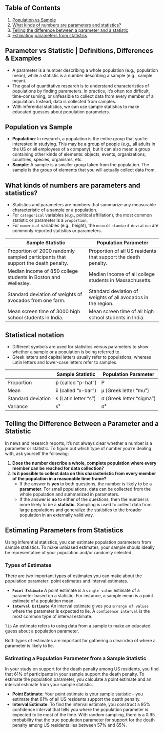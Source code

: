 ## Table of Contents
1. [Population vs Sample](#population-vs-sample)
2. [What kinds of numbers are parameters and statistics?](#what-kinds-of-numbers-are-parameters-and-statistics)
3. [Telling the difference between a parameter and a statistic](#telling-the-difference-between-a-parameter-and-a-statistic)
4. [Estimating parameters from statistics](#estimating-parameters-from-statistics)

## Parameter vs Statistic | Definitions, Differences & Examples

- A parameter is a number describing a whole population (e.g., population mean), while a statistic is a number describing a sample (e.g., sample mean).<br>
- The goal of quantitative research is to understand characteristics of populations by finding parameters. In practice, it’s often too difficult, time-consuming, or unfeasible to collect data from every member of a population. Instead, data is collected from samples.<br>
- With inferential statistics, we can use sample statistics to make educated guesses about population parameters.

## Population vs Sample
- **Population**: In research, a population is the entire group that you’re interested in studying. This may be a group of people (e.g., all adults in the US or all employees of a company), but it can also mean a group containing other kinds of elements: objects, events, organizations, countries, species, organisms, etc.
- **Sample**: A sample is a smaller group taken from the population. The sample is the group of elements that you will actually collect data from.

## What kinds of numbers are parameters and statistics?
- Statistics and parameters are numbers that summarize any measurable characteristic of a sample or a population.
- For `categorical` variables (e.g., political affiliation), the most common statistic or parameter is a `proportion`.
- For `numerical` variables (e.g., height), the `mean` or `standard deviation` are commonly reported statistics or parameters.

| Sample Statistic                                                        | Population Parameter                                                      |
|-------------------------------------------------------------------------|---------------------------------------------------------------------------|
| Proportion of 2000 randomly sampled participants that support the death penalty. | Proportion of all US residents that support the death penalty.            |
| Median income of 850 college students in Boston and Wellesley.          | Median income of all college students in Massachusetts.                   |
| Standard deviation of weights of avocados from one farm.                | Standard deviation of weights of all avocados in the region.             |
| Mean screen time of 3000 high school students in India.                 | Mean screen time of all high school students in India.                    |

## Statistical notation
- Different symbols are used for statistics versus parameters to show whether a sample or a population is being referred to.
- Greek letters and capital letters usually refer to populations, whereas Latin letters and lower-case letters refer to samples.

|                         | Sample Statistic        | Population Parameter    |
|-------------------------|-------------------------|-------------------------|
| Proportion              | p̂ (called “p-hat”)     | P                       |
| Mean                    | x̄ (called “x-bar”)     | μ (Greek letter “mu”)   |
| Standard deviation      | s (Latin letter “s”)    | σ (Greek letter “sigma”)|
| Variance                | s²                      | σ²                      |

## Telling the Difference Between a Parameter and a Statistic
In news and research reports, it’s not always clear whether a number is a parameter or statistic. To figure out which type of number you’re dealing with, ask yourself the following:
1. **Does the number describe a whole, complete population where every member can be reached for data collection?**
2. **Is it possible to collect data on this characteristic from every member of the population in a reasonable time frame?**
   - If the answer is **yes** to both questions, the number is likely to be a **parameter**. For small populations, data can be collected from the whole population and summarized in parameters.
   - If the answer is **no** to either of the questions, then the number is more likely to be a **statistic**. Sampling is used to collect data from large populations and generalize the statistics to the broader population in an externally valid way.

## Estimating Parameters from Statistics
Using inferential statistics, you can estimate population parameters from sample statistics. To make unbiased estimates, your sample should ideally be representative of your population and/or randomly selected.

### Types of Estimates
There are two important types of estimates you can make about the population parameter: point estimates and interval estimates.

- **`Point Estimate`** A point estimate is a `single value` estimate of a parameter based on a statistic. For instance, a sample mean is a point estimate of a population mean.
- **`Interval Estimate`** An interval estimate gives you a `range of values` where the parameter is expected to lie. A `confidence interval` is the most common type of interval estimate.

`Tip` An estimate refers to using data from a sample to make an educated guess about a population parameter.

Both types of estimates are important for gathering a clear idea of where a parameter is likely to lie.

### Estimating a Population Parameter from a Sample Statistic
In your study on support for the death penalty among US residents, you find that 61% of participants in your sample support the death penalty. To estimate the population parameter, you calculate a point estimate and an interval estimate from your sample statistic.

- **Point Estimate**: Your point estimate is your sample statistic – you estimate that 61% of all US residents support the death penalty.
- **Interval Estimate**: To find the interval estimate, you construct a 95% confidence interval that tells you where the population parameter is expected to lie most of the time. With random sampling, there is a 0.95 probability that the true population parameter for support for the death penalty among US residents lies between 57% and 65%.
